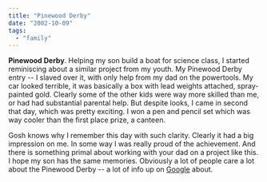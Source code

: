 ```yaml
---
title: "Pinewood Derby"
date: "2002-10-09"
tags: 
  - "family"
---
```


**Pinewood Derby**. Helping my son build a boat for science class, I started reminiscing about a similar project from my youth. My Pinewood Derby entry -- I slaved over it, with only help from my dad on the powertools. My car looked terrible, it was basically a box with lead weights attached, spray-painted gold. Clearly some of the other kids were way more skilled than me, or had had substantial parental help. But despite looks, I came in second that day, which was pretty exciting. I won a pen and pencil set which was way cooler than the first place prize, a canteen.

Gosh knows why I remember this day with such clarity. Clearly it had a big impression on me. In some way I was really proud of the achievement. And there is something primal about working with your dad on a project like this. I hope my son has the same memories. Obviously a lot of people care a lot about the Pinewood Derby -- a lot of info up on [Google](http://www.google.com/search?q=pinewood+derby) about.

